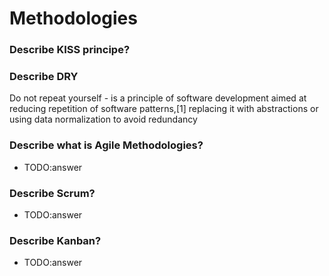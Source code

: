 # Methodologies

### Describe KISS principe?

### Describe DRY
Do not repeat yourself - is a principle of software development aimed at reducing repetition of software patterns,[1] replacing it with abstractions or using data normalization to avoid redundancy

### Describe what is Agile Methodologies?
- TODO:answer

### Describe Scrum?
- TODO:answer

### Describe Kanban?
- TODO:answer